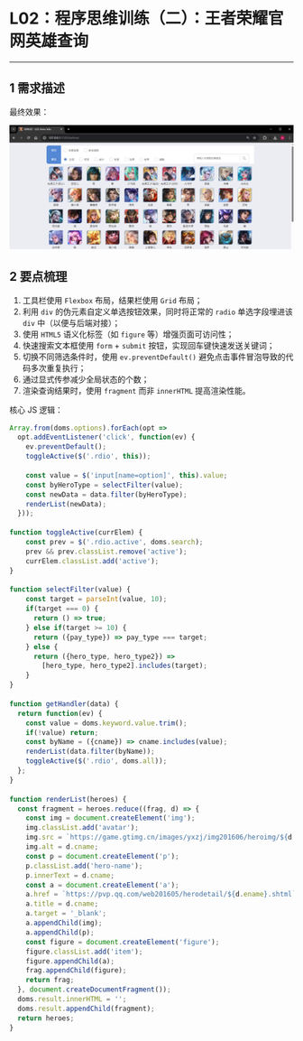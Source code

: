 # L02：程序思维训练（二）：王者荣耀官网英雄查询

---

## 1 需求描述

最终效果：

![](../assets/2.1.png)



## 2 要点梳理

1. 工具栏使用 `Flexbox` 布局，结果栏使用 `Grid` 布局；
2. 利用 `div` 的伪元素自定义单选按钮效果，同时将正常的 `radio` 单选字段埋进该 `div` 中（以便与后端对接）；
3. 使用 `HTML5` 语义化标签（如 `figure` 等）增强页面可访问性；
4. 快速搜索文本框使用 `form` + `submit` 按钮，实现回车键快速发送关键词；
5. 切换不同筛选条件时，使用 `ev.preventDefault()` 避免点击事件冒泡导致的代码多次重复执行；
6. 通过显式传参减少全局状态的个数；
7. 渲染查询结果时，使用 `fragment` 而非 `innerHTML` 提高渲染性能。

核心 JS 逻辑：

```js
Array.from(doms.options).forEach(opt => 
  opt.addEventListener('click', function(ev) {
    ev.preventDefault();
    toggleActive($('.rdio', this));

    const value = $('input[name=option]', this).value;
    const byHeroType = selectFilter(value);
    const newData = data.filter(byHeroType);
    renderList(newData);
  }));

function toggleActive(currElem) {
    const prev = $('.rdio.active', doms.search);
    prev && prev.classList.remove('active');
    currElem.classList.add('active');
}

function selectFilter(value) {
    const target = parseInt(value, 10);
    if(target === 0) {
      return () => true;
    } else if(target >= 10) {
      return ({pay_type}) => pay_type === target;
    } else {
      return ({hero_type, hero_type2}) => 
        [hero_type, hero_type2].includes(target);
    }
}

function getHandler(data) {
  return function(ev) {
    const value = doms.keyword.value.trim();
    if(!value) return;
    const byName = ({cname}) => cname.includes(value);
    renderList(data.filter(byName));
    toggleActive($('.rdio', doms.all));
  };
}

function renderList(heroes) {
  const fragment = heroes.reduce((frag, d) => {
    const img = document.createElement('img');
    img.classList.add('avatar');
    img.src = `https://game.gtimg.cn/images/yxzj/img201606/heroimg/${d.ename}/${d.ename}.jpg`;
    img.alt = d.cname;
    const p = document.createElement('p');
    p.classList.add('hero-name');
    p.innerText = d.cname;
    const a = document.createElement('a');
    a.href = `https://pvp.qq.com/web201605/herodetail/${d.ename}.shtml`;
    a.title = d.cname;
    a.target = '_blank';
    a.appendChild(img);
    a.appendChild(p);
    const figure = document.createElement('figure');
    figure.classList.add('item');
    figure.appendChild(a);
    frag.appendChild(figure);
    return frag;
  }, document.createDocumentFragment());
  doms.result.innerHTML = '';
  doms.result.appendChild(fragment);
  return heroes;
}
```

